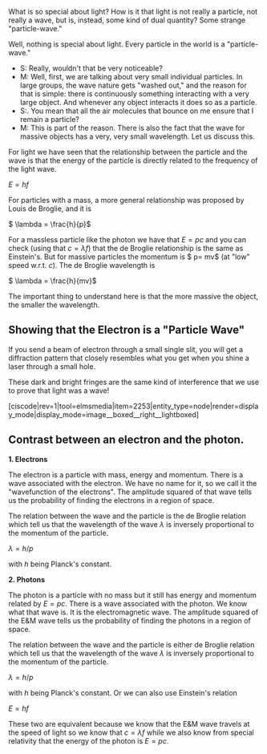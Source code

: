 What is so special about light? How is it that light is not really a particle, not really a wave, but is, instead, some kind of dual quantity? Some strange "particle-wave."

Well, nothing is special about light. Every particle in the world is a "particle-wave."

- S: Really, wouldn't that be very noticeable?
- M: Well, first, we are talking about very small individual particles. In large groups, the wave nature gets "washed out," and the reason for that is simple: there is continuously something interacting with a very large object. And whenever any object interacts it does so as a particle.
- S:. You mean that all the air molecules that bounce on me ensure that I remain a particle?
- M: This is part of the reason. There is also the fact that the wave for massive objects has a very, very small wavelength. Let us discuss this.

For light we have seen that the relationship between the particle and the wave is that the energy of the particle is directly related to the frequency of the light wave. 

$E = hf$

For particles with a mass, a more general relationship was proposed by Louis de Broglie, and it is

$ \lambda = \frac{h}{p}$

For a massless particle like the photon we have that $E=pc$ and you can check (using that $c = \lambda f$) that the de Broglie relationship is the same as Einstein's. But for massive particles the momentum is $ p= mv$ (at "low" speed w.r.t. _c_). The de Broglie wavelength is

$ \lambda = \frac{h}{mv}$

The important thing to understand here is that the more massive the object, the smaller the wavelength.

## Showing that the Electron is a "Particle Wave" 

If you send a beam of electron through a small single slit, you will get a diffraction pattern that closely resembles what you get when you shine a laser through a small hole.

These dark and bright fringes are the same kind of interference that we use to prove that light was a wave!

[ciscode|rev=1|tool=elmsmedia|item=2253|entity_type=node|render=display_mode|display_mode=image__boxed__right__lightboxed]

## Contrast between an electron and the photon. 

**1. Electrons**

The electron is a particle with mass, energy and momentum. There is a wave associated with the electron. We have no name for it, so we call it the "wavefunction of the electrons". The amplitude squared of that wave tells us the probability of finding the electrons in a region of space.

The relation between the wave and the particle is the de Broglie relation which tell us that the wavelength of the wave $\lambda$ is inversely proportional to the momentum of the particle.

$\lambda = h/p$

with _h_ being Planck's constant. 

**2. Photons**

The photon is a particle with no mass but it still has energy and momentum related by $E=pc$. There is a wave associated with the photon. We know what that wave is. It is the electromagnetic wave. The amplitude squared of the E&M wave tells us the probability of finding the photons in a region of space.

The relation between the wave and the particle is either de Broglie relation which tell us that the wavelength of the wave $\lambda$ is inversely proportional to the momentum of the particle. 

$\lambda = h/p$

with _h_ being Planck's constant. Or we can also use Einstein's relation

$E= hf$

These two are equivalent because we know that the E&M wave travels at the speed of light so we know that $c=\lambda f$ while we also know from special relativity that the energy of the photon is $E=pc$.